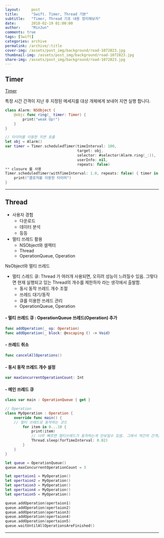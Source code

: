 ```yaml
---
layout:     post
title:      "Swift. Timer, Thread 기본"
subtitle:   "Timer, Thread 기초 내용 정리해보자"
date:       2018-02-19 01:00:00
author:     "MinJun"
comments: true 
tags: [Swift]
categories: archive
permalink: /archive/:title
cover-img: /assets/post_img/background/road-1072823.jpg
thumbnail-img: /assets/post_img/background/road-1072823.jpg
share-img: /assets/post_img/background/road-1072823.jpg
---
```


## Timer 

[Timer](https://developer.apple.com/documentation/foundation/timer) <br>

특정 시간 간격이 지난 후 지정된 메세지를 대상 개체에게 보내어 지연 실행 합니다. 

```swift
class Alarm: NSObject {
    @objc func ring(_ timer: Timer) {
        print("weak Up!")
    }
}

// 타이머를 이용한 지연 호출
let obj = Alarm()
var timer = Timer.scheduledTimer(timeInterval: 100,
                                 target: obj,
                                 selector: #selector(Alarm.ring(_:)),
                                 userInfo: nil,
                                 repeats: false)
** closure 를 사용
Timer.scheduledTimer(withTimeInterval: 1.0, repeats: false) { timer in 
	print("클로저를 이용한 타이머")
}
```

---

## Thread 

- 사용자 경험
	- 다운로드
	- 데이터 분석
	- 등등
- 멀티 쓰레드 활용
	- NSObject와 셀렉터
	- Thread
	- OperationQueue, Operation 

NsObject와 멀티 쓰레드


- 멀티 스레드 큐: Thread 가 여러개 사용되면, 오히려 성능이 느려질수 있음. 그렇다면 현재 실행되고 있는 Thread의 개수를 제한하자 라는 생각에서 출발함. 
	- 동시 동작 쓰레드 개수 조절
	- 쓰레드 대기/동작
	- 큐를 이용한 쓰레드 관리
	- OperationQueue, Operation   

#### - 멀티 쓰레드 큐 : OperationQueue 쓰레드(Operation) 추가

```swift
func addOperation(_ op: Operation)
func addOperation(_ block: @escaping () -> Void)
```

#### - 쓰레드 취소

```swift
func cancelAllOperations()
```

#### - 동시 동작 쓰레드 개수 설정

```swift
var maxConcurrentOperationCount: Int
```

#### - 메인 쓰레드 큐

```swift
class var main : OperationQueue { get }
```

```swift
// Operation
class MyOperation : Operation {
    override func main() {
    // 멀티 쓰레드로 동작하는 코드
        for item in 0...10 {
            print(item)
            // 너무 빠르면 멀티쓰레드가 동작하는게 안보일수 있음. 그래서 약간의 간격을둠
            Thread.sleep(forTimeInterval: 0.02)
        }
    }
}

let queue = OperationQueue()
queue.maxConcurrentOperationCount = 3

let opertaion1 = MyOperation()
let opertaion2 = MyOperation()
let opertaion3 = MyOperation()
let opertaion4 = MyOperation()
let opertaion5 = MyOperation()

queue.addOperation(opertaion1)
queue.addOperation(opertaion2)
queue.addOperation(opertaion3)
queue.addOperation(opertaion4)
queue.addOperation(opertaion5)
queue.waitUntilAllOperationsAreFinished()
```

---

